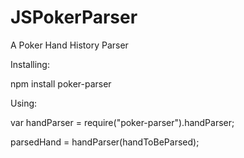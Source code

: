 # JSPokerParser
A Poker Hand History Parser

Installing:

npm install poker-parser

Using:

var handParser = require("poker-parser").handParser;

parsedHand = handParser(handToBeParsed);
